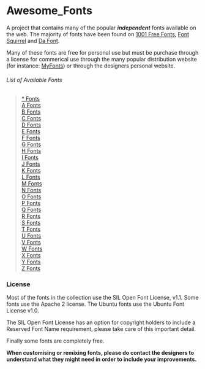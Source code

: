 # Awesome_Fonts

A project that contains many of the popular ***independent*** fonts available on the web. The majority of fonts have been found on [1001 Free Fonts](http://www.1001freefonts.com/), [Font Squirrel](http://www.fontsquirrel.com/) and [Da Font](http://www.dafont.com/).

Many of these fonts are free for personal use but must be purchase through a license for commerical use through the many popular distribution website (for instance: [MyFonts](http://www.myfonts.com/)) or through the designers personal website.

###### List of Available Fonts

>[* Fonts](/Images/*/*.md)<br/>
>[A Fonts](/Images/A/A.md)<br/>
>[B Fonts](/Images/B/B.md)<br/>
>[C Fonts](/Images/C/C.md)<br/>
>[D Fonts](/Images/D/D.md)<br/>
>[E Fonts](/Images/E/E.md)<br/>
>[F Fonts](/Images/F/F.md)<br/>
>[G Fonts](/Images/G/G.md)<br/>
>[H Fonts](/Images/H/H.md)<br/>
>[I Fonts](/Images/I/I.md)<br/>
>[J Fonts](/Images/J/J.md)<br/>
>[K Fonts](/Images/K/K.md)<br/>
>[L Fonts](/Images/L/L.md)<br/>
>[M Fonts](/Images/M/M.md)<br/>
>[N Fonts](/Images/N/N.md)<br/>
>[O Fonts](/Images/O/O.md)<br/>
>[P Fonts](/Images/P/P.md)<br/>
>[Q Fonts](/Images/Q/Q.md)<br/>
>[R Fonts](/Images/R/R.md)<br/>
>[S Fonts](/Images/S/S.md)<br/>
>[T Fonts](/Images/T/T.md)<br/>
>[U Fonts](/Images/U/U.md)<br/>
>[V Fonts](/Images/V/V.md)<br/>
>[W Fonts](/Images/W/W.md)<br/>
>[X Fonts](/Images/X/X.md)<br/>
>[Y Fonts](/Images/Y/Y.md)<br/>
>[Z Fonts](/Images/Z/Z.md)<br/>

### License

Most of the fonts in the collection use the SIL Open Font License, v1.1. Some fonts use the Apache 2 license. The Ubuntu fonts use the Ubuntu Font License v1.0.

The SIL Open Font License has an option for copyright holders to include a Reserved Font Name requirement, please take care of this important detail.

Finally some fonts are completely free.

**When customising or remixing fonts, please do contact the designers to understand what they might need in order to include your improvements.**
